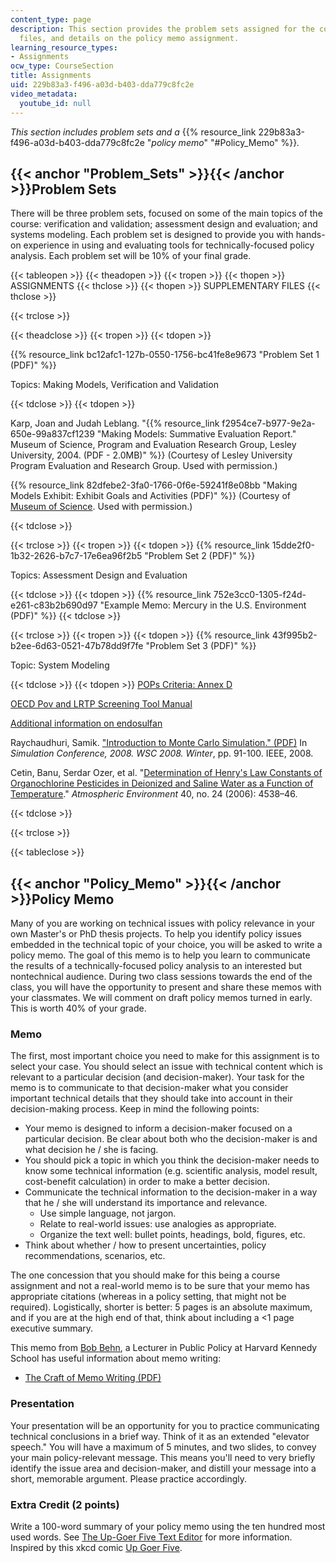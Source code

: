 ```yaml
---
content_type: page
description: This section provides the problem sets assigned for the course, supplementary
  files, and details on the policy memo assignment.
learning_resource_types:
- Assignments
ocw_type: CourseSection
title: Assignments
uid: 229b83a3-f496-a03d-b403-dda779c8fc2e
video_metadata:
  youtube_id: null
---
```


_This section includes problem sets and a_ {{% resource_link 229b83a3-f496-a03d-b403-dda779c8fc2e "_policy memo_" "#Policy_Memo" %}}_._

{{< anchor "Problem_Sets" >}}{{< /anchor >}}Problem Sets
--------------------------------------------------------

There will be three problem sets, focused on some of the main topics of the course: verification and validation; assessment design and evaluation; and systems modeling. Each problem set is designed to provide you with hands-on experience in using and evaluating tools for technically-focused policy analysis. Each problem set will be 10% of your final grade.

{{< tableopen >}}
{{< theadopen >}}
{{< tropen >}}
{{< thopen >}}
ASSIGNMENTS
{{< thclose >}}
{{< thopen >}}
SUPPLEMENTARY FILES
{{< thclose >}}

{{< trclose >}}

{{< theadclose >}}
{{< tropen >}}
{{< tdopen >}}


{{% resource_link bc12afc1-127b-0550-1756-bc41fe8e9673 "Problem Set 1 (PDF)" %}}

Topics: Making Models, Verification and Validation


{{< tdclose >}}
{{< tdopen >}}


Karp, Joan and Judah Leblang. "{{% resource_link f2954ce7-b977-9e2a-650e-99a837cf1239 "Making Models: Summative Evaluation Report.\" Museum of Science, Program and Evaluation Research Group, Lesley University, 2004. (PDF - 2.0MB)" %}} (Courtesy of Lesley University Program Evaluation and Research Group. Used with permission.)

{{% resource_link 82dfebe2-3fa0-1766-0f6e-59241f8e08bb "Making Models Exhibit: Exhibit Goals and Activities (PDF)" %}} (Courtesy of [Museum of Science](http://www.mos.org/ ). Used with permission.)


{{< tdclose >}}

{{< trclose >}}
{{< tropen >}}
{{< tdopen >}}
{{% resource_link 15dde2f0-1b32-2626-b7c7-17e6ea96f2b5 "Problem Set 2 (PDF)" %}}

Topics: Assessment Design and Evaluation


{{< tdclose >}}
{{< tdopen >}}
{{% resource_link 752e3cc0-1305-f24d-e261-c83b2b690d97 "Example Memo: Mercury in the U.S. Environment (PDF)" %}}
{{< tdclose >}}

{{< trclose >}}
{{< tropen >}}
{{< tdopen >}}
{{% resource_link 43f995b2-b2ee-6d63-0521-47b78dd9f7fe "Problem Set 3 (PDF)" %}}

Topic: System Modeling


{{< tdclose >}}
{{< tdopen >}}
[POPs Criteria: Annex D](http://chm.pops.int/TheConvention/POPsReviewCommittee/ReportsandDecisions/tabid/3309/Default.aspx)

[OECD Pov and LRTP Screening Tool Manual](http://www.oecd.org/chemicalsafety/risk-assessment/45373514.pdf)

[Additional information on endosulfan](http://chm.pops.int/Portals/0/docs/from_old_website/poprc/documents/request/request_AnnexE_2009/UNEP-POPS-POPRC.4-INF-14.English.pdf)

Raychaudhuri, Samik. ["Introduction to Monte Carlo Simulation." (PDF)](http://www.informs-sim.org/wsc08papers/012.pdf) In _Simulation Conference, 2008. WSC 2008. Winter_, pp. 91-100. IEEE, 2008.

Cetin, Banu, Serdar Ozer, et al. "[Determination of Henry's Law Constants of Organochlorine Pesticides in Deionized and Saline Water as a Function of Temperature](http://dx.doi.org/10.1016/j.atmosenv.2006.04.009)." _Atmospheric Environment_ 40, no. 24 (2006): 4538–46.


{{< tdclose >}}

{{< trclose >}}

{{< tableclose >}}

{{< anchor "Policy_Memo" >}}{{< /anchor >}}Policy Memo
------------------------------------------------------

Many of you are working on technical issues with policy relevance in your own Master's or PhD thesis projects. To help you identify policy issues embedded in the technical topic of your choice, you will be asked to write a policy memo. The goal of this memo is to help you learn to communicate the results of a technically-focused policy analysis to an interested but nontechnical audience. During two class sessions towards the end of the class, you will have the opportunity to present and share these memos with your classmates. We will comment on draft policy memos turned in early. This is worth 40% of your grade.

### Memo

The first, most important choice you need to make for this assignment is to select your case. You should select an issue with technical content which is relevant to a particular decision (and decision-maker). Your task for the memo is to communicate to that decision-maker what you consider important technical details that they should take into account in their decision-making process. Keep in mind the following points:

*   Your memo is designed to inform a decision-maker focused on a particular decision. Be clear about both who the decision-maker is and what decision he / she is facing.
*   You should pick a topic in which you think the decision-maker needs to know some technical information (e.g. scientific analysis, model result, cost-benefit calculation) in order to make a better decision.
*   Communicate the technical information to the decision-maker in a way that he / she will understand its importance and relevance.
    *   Use simple language, not jargon.
    *   Relate to real-world issues: use analogies as appropriate.
    *   Organize the text well: bullet points, headings, bold, figures, etc.
*   Think about whether / how to present uncertainties, policy recommendations, scenarios, etc.

The one concession that you should make for this being a course assignment and not a real-world memo is to be sure that your memo has appropriate citations (whereas in a policy setting, that might not be required). Logistically, shorter is better: 5 pages is an absolute maximum, and if you are at the high end of that, think about including a \<1 page executive summary.

This memo from [Bob Behn](https://www.hks.harvard.edu/faculty/robert-behn), a Lecturer in Public Policy at Harvard Kennedy School has useful information about memo writing:

*   [The Craft of Memo Writing (PDF)](https://shorensteincenter.org/wp-content/uploads/2012/07/Behn-Craft-of-Memo-Writing-2013-3rev8_26_13.pdf) 

### Presentation

Your presentation will be an opportunity for you to practice communicating technical conclusions in a brief way. Think of it as an extended "elevator speech." You will have a maximum of 5 minutes, and two slides, to convey your main policy-relevant message. This means you'll need to very briefly identify the issue area and decision-maker, and distill your message into a short, memorable argument. Please practice accordingly.

### Extra Credit (2 points)

Write a 100-word summary of your policy memo using the ten hundred most used words. See [The Up-Goer Five Text Editor](http://splasho.com/upgoer5/) for more information. Inspired by this xkcd comic [Up Goer Five](http://xkcd.com/1133/).